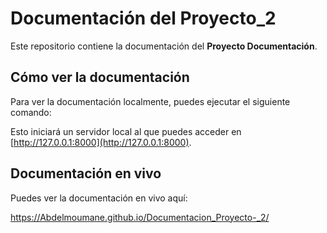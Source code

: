 
# Documentación del Proyecto_2

Este repositorio contiene la documentación del **Proyecto Documentación**.

## Cómo ver la documentación

Para ver la documentación localmente, puedes ejecutar el siguiente comando:

Esto iniciará un servidor local al que puedes acceder en [http://127.0.0.1:8000](http://127.0.0.1:8000).

## Documentación en vivo

Puedes ver la documentación en vivo aquí:

[https://Abdelmoumane.github.io/Documentacion_Proyecto-_2/
](https://Abdelmoumane.github.io/Documentacion_Proyecto-_2/)
